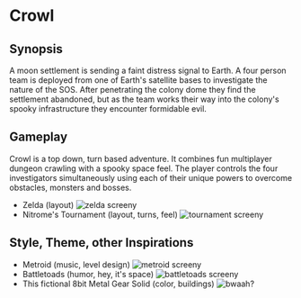 Crowl
=====

Synopsis
--------
A moon settlement is sending a faint distress signal to Earth. A four person team is deployed from one of Earth's satellite bases to investigate the nature of the SOS. After penetrating the colony dome they find the settlement abandoned, but as the team works their way into the colony's spooky infrastructure they encounter formidable evil.

Gameplay
--------
Crowl is a top down, turn based adventure. It combines fun multiplayer dungeon crawling with a spooky space feel.
The player controls the four investigators simultaneously using each of their unique powers to overcome obstacles, monsters and bosses.
* Zelda (layout) ![zelda screeny](http://www.nerdlets.org/wp-content/uploads/2008/07/zelda.png)
* Nitrome's Tournament (layout, turns, feel) ![tournament screeny](http://i3.ytimg.com/vi/rAOZUV8S0jk/mqdefault.jpg) 

Style, Theme, other Inspirations
--------------------------------
* Metroid (music, level design) ![metroid screeny](http://www.mobygames.com/images/shots/l/312628-metroid-nes-screenshot-the-battle-against-the-mother-brain.png)
* Battletoads (humor, hey, it's space) ![battletoads screeny](http://coolrom.com/screenshots/snes/Battletoads%20&%20Double%20Dragon%20-%20The%20Ultimate%20Team%20(2).gif)
* This fictional 8bit Metal Gear Solid (color, buildings) ![bwaah?](http://static02.mediaite.com/geekosystem/uploads/2010/08/mgs4.png)
